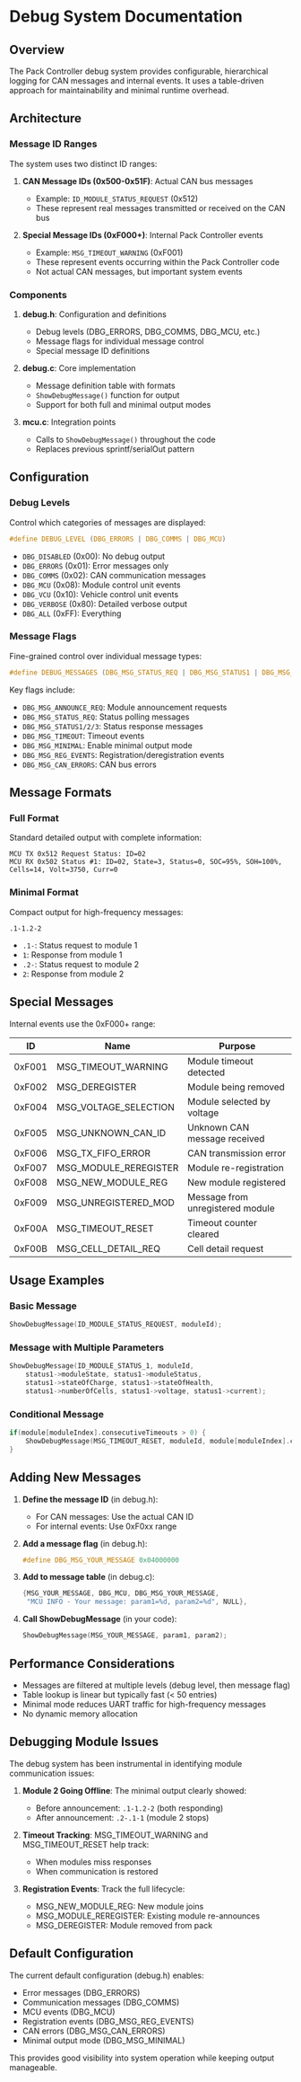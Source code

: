 # Debug System Documentation

## Overview

The Pack Controller debug system provides configurable, hierarchical logging for CAN messages and internal events. It uses a table-driven approach for maintainability and minimal runtime overhead.

## Architecture

### Message ID Ranges

The system uses two distinct ID ranges:

1. **CAN Message IDs (0x500-0x51F)**: Actual CAN bus messages
   - Example: `ID_MODULE_STATUS_REQUEST` (0x512)
   - These represent real messages transmitted or received on the CAN bus

2. **Special Message IDs (0xF000+)**: Internal Pack Controller events  
   - Example: `MSG_TIMEOUT_WARNING` (0xF001)
   - These represent events occurring within the Pack Controller code
   - Not actual CAN messages, but important system events

### Components

1. **debug.h**: Configuration and definitions
   - Debug levels (DBG_ERRORS, DBG_COMMS, DBG_MCU, etc.)
   - Message flags for individual message control
   - Special message ID definitions

2. **debug.c**: Core implementation
   - Message definition table with formats
   - `ShowDebugMessage()` function for output
   - Support for both full and minimal output modes

3. **mcu.c**: Integration points
   - Calls to `ShowDebugMessage()` throughout the code
   - Replaces previous sprintf/serialOut pattern

## Configuration

### Debug Levels

Control which categories of messages are displayed:

```c
#define DEBUG_LEVEL (DBG_ERRORS | DBG_COMMS | DBG_MCU)
```

- `DBG_DISABLED` (0x00): No debug output
- `DBG_ERRORS` (0x01): Error messages only
- `DBG_COMMS` (0x02): CAN communication messages
- `DBG_MCU` (0x08): Module control unit events
- `DBG_VCU` (0x10): Vehicle control unit events
- `DBG_VERBOSE` (0x80): Detailed verbose output
- `DBG_ALL` (0xFF): Everything

### Message Flags

Fine-grained control over individual message types:

```c
#define DEBUG_MESSAGES (DBG_MSG_STATUS_REQ | DBG_MSG_STATUS1 | DBG_MSG_MINIMAL)
```

Key flags include:
- `DBG_MSG_ANNOUNCE_REQ`: Module announcement requests
- `DBG_MSG_STATUS_REQ`: Status polling messages
- `DBG_MSG_STATUS1/2/3`: Status response messages
- `DBG_MSG_TIMEOUT`: Timeout events
- `DBG_MSG_MINIMAL`: Enable minimal output mode
- `DBG_MSG_REG_EVENTS`: Registration/deregistration events
- `DBG_MSG_CAN_ERRORS`: CAN bus errors

## Message Formats

### Full Format
Standard detailed output with complete information:
```
MCU TX 0x512 Request Status: ID=02
MCU RX 0x502 Status #1: ID=02, State=3, Status=0, SOC=95%, SOH=100%, Cells=14, Volt=3750, Curr=0
```

### Minimal Format
Compact output for high-frequency messages:
```
.1-1.2-2
```
- `.1-`: Status request to module 1
- `1`: Response from module 1
- `.2-`: Status request to module 2  
- `2`: Response from module 2

## Special Messages

Internal events use the 0xF000+ range:

| ID | Name | Purpose |
|----|------|---------|
| 0xF001 | MSG_TIMEOUT_WARNING | Module timeout detected |
| 0xF002 | MSG_DEREGISTER | Module being removed |
| 0xF004 | MSG_VOLTAGE_SELECTION | Module selected by voltage |
| 0xF005 | MSG_UNKNOWN_CAN_ID | Unknown CAN message received |
| 0xF006 | MSG_TX_FIFO_ERROR | CAN transmission error |
| 0xF007 | MSG_MODULE_REREGISTER | Module re-registration |
| 0xF008 | MSG_NEW_MODULE_REG | New module registered |
| 0xF009 | MSG_UNREGISTERED_MOD | Message from unregistered module |
| 0xF00A | MSG_TIMEOUT_RESET | Timeout counter cleared |
| 0xF00B | MSG_CELL_DETAIL_REQ | Cell detail request |

## Usage Examples

### Basic Message
```c
ShowDebugMessage(ID_MODULE_STATUS_REQUEST, moduleId);
```

### Message with Multiple Parameters
```c
ShowDebugMessage(ID_MODULE_STATUS_1, moduleId, 
    status1->moduleState, status1->moduleStatus,
    status1->stateOfCharge, status1->stateOfHealth,
    status1->numberOfCells, status1->voltage, status1->current);
```

### Conditional Message
```c
if(module[moduleIndex].consecutiveTimeouts > 0) {
    ShowDebugMessage(MSG_TIMEOUT_RESET, moduleId, module[moduleIndex].consecutiveTimeouts);
}
```

## Adding New Messages

1. **Define the message ID** (in debug.h):
   - For CAN messages: Use the actual CAN ID
   - For internal events: Use 0xF0xx range

2. **Add a message flag** (in debug.h):
   ```c
   #define DBG_MSG_YOUR_MESSAGE 0x04000000
   ```

3. **Add to message table** (in debug.c):
   ```c
   {MSG_YOUR_MESSAGE, DBG_MCU, DBG_MSG_YOUR_MESSAGE,
    "MCU INFO - Your message: param1=%d, param2=%d", NULL},
   ```

4. **Call ShowDebugMessage** (in your code):
   ```c
   ShowDebugMessage(MSG_YOUR_MESSAGE, param1, param2);
   ```

## Performance Considerations

- Messages are filtered at multiple levels (debug level, then message flag)
- Table lookup is linear but typically fast (< 50 entries)
- Minimal mode reduces UART traffic for high-frequency messages
- No dynamic memory allocation

## Debugging Module Issues

The debug system has been instrumental in identifying module communication issues:

1. **Module 2 Going Offline**: The minimal output clearly showed:
   - Before announcement: `.1-1.2-2` (both responding)
   - After announcement: `.2-.1-1` (module 2 stops)

2. **Timeout Tracking**: MSG_TIMEOUT_WARNING and MSG_TIMEOUT_RESET help track:
   - When modules miss responses
   - When communication is restored

3. **Registration Events**: Track the full lifecycle:
   - MSG_NEW_MODULE_REG: New module joins
   - MSG_MODULE_REREGISTER: Existing module re-announces
   - MSG_DEREGISTER: Module removed from pack

## Default Configuration

The current default configuration (debug.h) enables:
- Error messages (DBG_ERRORS)
- Communication messages (DBG_COMMS)  
- MCU events (DBG_MCU)
- Registration events (DBG_MSG_REG_EVENTS)
- CAN errors (DBG_MSG_CAN_ERRORS)
- Minimal output mode (DBG_MSG_MINIMAL)

This provides good visibility into system operation while keeping output manageable.